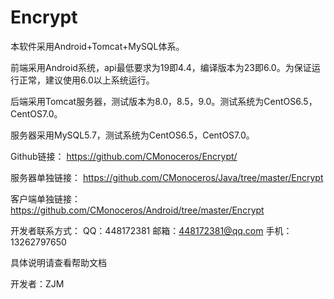 # Encrypt
本软件采用Android+Tomcat+MySQL体系。

前端采用Android系统，api最低要求为19即4.4，编译版本为23即6.0。为保证运行正常，建议使用6.0以上系统运行。

后端采用Tomcat服务器，测试版本为8.0，8.5，9.0。测试系统为CentOS6.5，CentOS7.0。

服务器采用MySQL5.7，测试系统为CentOS6.5，CentOS7.0。


Github链接：
https://github.com/CMonoceros/Encrypt/

服务器单独链接：
https://github.com/CMonoceros/Java/tree/master/Encrypt

客户端单独链接：
https://github.com/CMonoceros/Android/tree/master/Encrypt

开发者联系方式：
QQ：448172381
邮箱：448172381@qq.com
手机：13262797650


具体说明请查看帮助文档


开发者：ZJM
